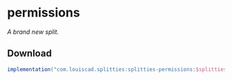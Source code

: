 # permissions

*A brand new split.*

## Download

```groovy
implementation("com.louiscad.splitties:splitties-permissions:$splitties_version"))
```

